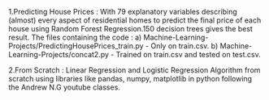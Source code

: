 

1.Predicting House Prices : With 79 explanatory variables describing (almost) every aspect of residential homes to predict the final         price of each house using Random Forest Regression.150 decision trees gives the best result.
  The files containing the code : 
      a) Machine-Learning-Projects/PredictingHousePrices_train.py - Only on train.csv.
      b) Machine-Learning-Projects/concat2.py - Trained on train.csv and tested on test.csv.
      
2.From Scratch : Linear Regression and Logistic Regression Algorithm from scratch using libraries like pandas, numpy, matplotlib in python following the Andrew N.G youtube classes.      
      
    
    
    
    

                             
                             
    

